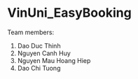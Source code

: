 # VinUni_EasyBooking
Team members:
1. Dao Duc Thinh
2. Nguyen Canh Huy
3. Nguyen Mau Hoang Hiep
4. Dao Chi Tuong
